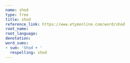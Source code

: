 ```yaml
---
name: shod
type: free
title: shod
reference_link: https://www.etymonline.com/word/shod
root_name: 
root_language: 
denotation: 
word_sums:
- sum: 'Shod + '
  respelling: shod
---
```

